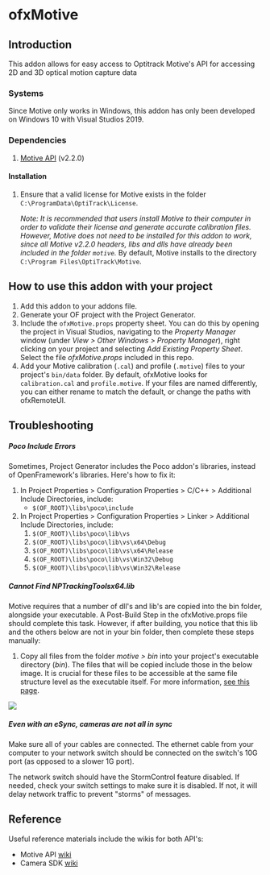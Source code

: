 # ofxMotive

## Introduction

This addon allows for easy access to Optitrack Motive's API for accessing 2D and 3D optical motion capture data

### Systems

Since Motive only works in Windows, this addon has only been developed on Windows 10 with Visual Studios 2019.

### Dependencies

1. [Motive API](https://optitrack.com/downloads/motive.html) (v2.2.0)

#### Installation

1. Ensure that a valid license for Motive exists in the folder `C:\ProgramData\OptiTrack\License`. 

   *Note: It is recommended that users install Motive to their computer in order to validate their license and generate accurate calibration files. However, Motive does not need to be installed for this addon to work, since all Motive v2.2.0 headers, libs and dlls have already been included in the folder `motive`.* By default, Motive installs to the directory `C:\Program Files\OptiTrack\Motive`.

## How to use this addon with your project

1. Add this addon to your addons file.
2. Generate your OF project with the Project Generator.
3. Include the `ofxMotive.props` property sheet. You can do this by opening the project in Visual Studios, navigating to the *Property Manager* window (under *View > Other Windows > Property Manager*), right clicking on your project and selecting *Add Existing Property Sheet*. Select the file *ofxMotive.props* included in this repo.
4. Add your Motive calibration (`.cal`) and profile (`.motive`) files to your project's `bin/data` folder. By default, ofxMotive looks for `calibration.cal` and `profile.motive`. If your files are named differently, you can either rename to match the default, or change the paths with ofxRemoteUI.

## Troubleshooting

##### Poco Include Errors

Sometimes, Project Generator includes the Poco addon's libraries, instead of OpenFramework's libraries. Here's how to fix it:

1. In Project Properties > Configuration Properties > C/C++  > Additional Include Directories, include:
   - `$(OF_ROOT)\libs\poco\include`
2. In Project Properties > Configuration Properties > Linker > Additional Include Directories, include:
   1. `$(OF_ROOT)\libs\poco\lib\vs`
   2. `$(OF_ROOT)\libs\poco\lib\vs\x64\Debug`
   3. `$(OF_ROOT)\libs\poco\lib\vs\x64\Release`
   4. `$(OF_ROOT)\libs\poco\lib\vs\Win32\Debug`
   5. `$(OF_ROOT)\libs\poco\lib\vs\Win32\Release`

##### Cannot Find NPTrackingToolsx64.lib

Motive requires that a number of dll's and lib's are copied into the bin folder, alongside your executable. A Post-Build Step in the ofxMotive.props file should complete this task. However, if after building, you notice that this lib and the others below are not in your bin folder, then complete these steps manually:

1. Copy all files from the folder *motive > bin* into your project's executable directory (*bin*). The files that will be copied include those in the below image. It is crucial for these files to be accessible at the same file structure level as the executable itself. For more information, [see this page](https://v21.wiki.optitrack.com/index.php?title=Motive_API:_Quick_Start_Guide#Library_Files).

![](https://v21.wiki.optitrack.com/images/6/6a/MotiveAPI_RequiredLIB.png)

##### Even with an eSync, cameras are not all in sync

Make sure all of your cables are connected. The ethernet cable from your computer to your network switch should be connected on the switch's 10G port (as opposed to a slower 1G port).

The network switch should have the StormControl feature disabled. If needed, check your switch settings to make sure it is disabled. If not, it will delay network traffic to prevent "storms" of messages. 

## Reference

Useful reference materials include the wikis for both API's:

- Motive API [wiki](https://v20.wiki.optitrack.com/index.php?title=Motive_API)
- Camera SDK [wiki](https://v20.wiki.optitrack.com/index.php?title=Camera_SDK)



